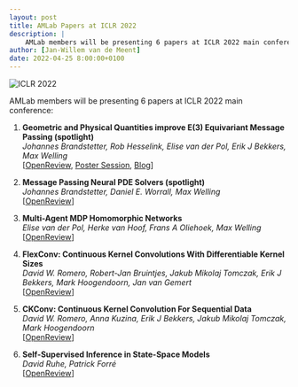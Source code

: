 ```yaml
---
layout: post
title: AMLab Papers at ICLR 2022
description: |
    AMLab members will be presenting 6 papers at ICLR 2022 main conference.
author: [Jan-Willem van de Meent]
date: 2022-04-25 8:00:00+0100
---
```


![ICLR 2022](https://iclr.cc/static/core/img/ICLR-logo.svg)

AMLab members will be presenting 6 papers at ICLR 2022 main conference: 

1. **Geometric and Physical Quantities improve E(3) Equivariant Message Passing (spotlight)**   
*Johannes Brandstetter, Rob Hesselink, Elise van der Pol, Erik J Bekkers, Max Welling*   
[[OpenReview](https://openreview.net/forum?id=_xwr8gOBeV1), [Poster Session](https://iclr.cc/virtual/2022/poster/6225), [Blog](https://robdhess.github.io/Steerable-E3-GNN/)] 
 
2. **Message Passing Neural PDE Solvers (spotlight)**   
*Johannes Brandstetter, Daniel E. Worrall, Max Welling*  
[[OpenReview](https://openreview.net/forum?id=vSix3HPYKSU)]

3. **Multi-Agent MDP Homomorphic Networks**   
*Elise van der Pol, Herke van Hoof, Frans A Oliehoek, Max Welling*   
[[OpenReview](https://openreview.net/forum?id=H7HDG--DJF0)]

4. **FlexConv: Continuous Kernel Convolutions With Differentiable Kernel Sizes**   
*David W. Romero, Robert-Jan Bruintjes, Jakub Mikolaj Tomczak, Erik J Bekkers, Mark Hoogendoorn, Jan van Gemert*   
[[OpenReview](https://openreview.net/forum?id=3jooF27-0Wy)]

5. **CKConv: Continuous Kernel Convolution For Sequential Data**   
*David W. Romero, Anna Kuzina, Erik J Bekkers, Jakub Mikolaj Tomczak, Mark Hoogendoorn*   
[[OpenReview](https://openreview.net/forum?id=8FhxBtXSl0)]

6. **Self-Supervised Inference in State-Space Models**   
*David Ruhe, Patrick Forré*   
[[OpenReview](https://openreview.net/forum?id=VPjw9KPWRSK)] 

